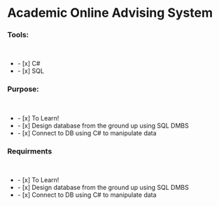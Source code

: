 <h1>Academic Online Advising System</h1>

<h3>Tools:</h3> <br>
    <ul><li>- [x] C#</li>
    <li>- [x] SQL</li></ul>
    
    
<h3>Purpose:</h3><br>
    <ul><li>- [x] To Learn!</li>  
    <li>- [x] Design database from the ground up using SQL DMBS</li>   
    <li>- [x] Connect to DB using C# to manipulate data</li></ul>
    
<h3>Requirments</h3><br>
    <ul><li>- [x] To Learn!</li>  
    <li>- [x] Design database from the ground up using SQL DMBS</li>   
    <li>- [x] Connect to DB using C# to manipulate data</li></ul>